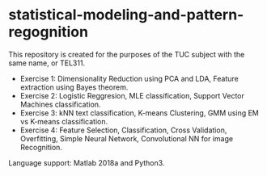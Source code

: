 # statistical-modeling-and-pattern-regognition
This repository is created for the purposes of the TUC subject with the same name, or TEL311.

  - Exercise 1: Dimensionality Reduction using PCA and LDA, Feature extraction using Bayes theorem.
  - Exercise 2: Logistic Reggresion, MLE classification, Support Vector Machines classification.
  - Exercise 3: kNN text classification, K-means Clustering, GMM using EM vs K-means classification.
  - Exercise 4: Feature Selection, Classification, Cross Validation, Overfitting, Simple Neural Network, Convolutional NN for image       Recognition.

Language support: Matlab 2018a and Python3.
